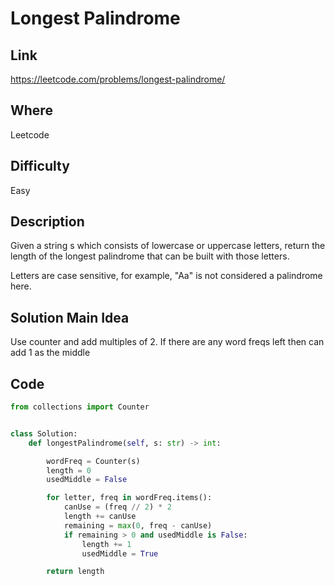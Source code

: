 # Longest Palindrome

## Link

https://leetcode.com/problems/longest-palindrome/

## Where

Leetcode

## Difficulty

Easy

## Description

Given a string s which consists of lowercase or uppercase letters, return the length of the longest palindrome that can be built with those letters.

Letters are case sensitive, for example, "Aa" is not considered a palindrome here.

## Solution Main Idea

Use counter and add multiples of 2. If there are any word freqs left then can add 1 as the middle


## Code

```python
from collections import Counter


class Solution:
    def longestPalindrome(self, s: str) -> int:

        wordFreq = Counter(s)
        length = 0
        usedMiddle = False

        for letter, freq in wordFreq.items():
            canUse = (freq // 2) * 2
            length += canUse
            remaining = max(0, freq - canUse)
            if remaining > 0 and usedMiddle is False:
                length += 1
                usedMiddle = True

        return length

```
